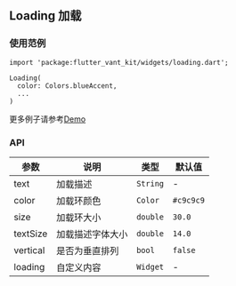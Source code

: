 ## Loading 加载

### 使用范例

```
import 'package:flutter_vant_kit/widgets/loading.dart';

Loading(
  color: Colors.blueAccent,
  ...
)
```

更多例子请参考[Demo](../lib/routes/demoLoading.dart)

### API

| 参数  | 说明  | 类型  | 默认值  |
| ------------ | ------------ | ------------ | ------------ |
| text | 加载描述 | `String` | - |
| color | 加载环颜色 | `Color` | `#c9c9c9` |
| size | 加载环大小 | `double` | `30.0` |
| textSize | 加载描述字体大小 | `double` | `14.0` |
| vertical | 是否为垂直排列 | `bool` | `false` |
| loading | 自定义内容 | `Widget` | - |

